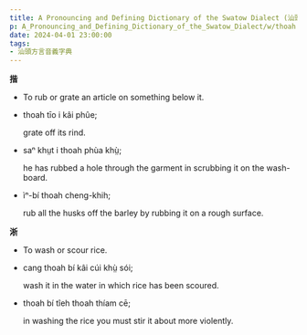 ```yaml
---
title: A Pronouncing and Defining Dictionary of the Swatow Dialect (汕頭方言音義字典) / thoah
p: A_Pronouncing_and_Defining_Dictionary_of_the_Swatow_Dialect/w/thoah
date: 2024-04-01 23:00:00
tags: 
- 汕頭方言音義字典
---
```



**揩**
- To rub or grate an article on something below it.

- thoah tīo i kâi phûe;

  grate off its rind.

- saⁿ khṳt i thoah phùa khṳ̀;

  he has rubbed a hole through the garment in scrubbing it on the wash-board.

- ìⁿ-bí thoah cheng-khih;

  rub all the husks off the barley by rubbing it on a rough surface.

**淅**
- To wash or scour rice.

- cang thoah bí kâi cúi khṳ̀ sói;

  wash it in the water in which rice has been scoured.

- thoah bí tîeh thoah thíam cē;

  in washing the rice you must stir it about more violently.